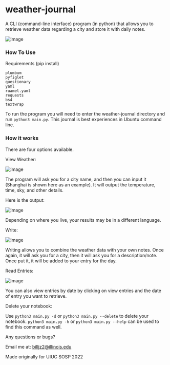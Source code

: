# weather-journal
A CLI (command-line interface) program (in python) that allows you to retrieve weather data regarding a city and store it with daily notes.

![image](https://user-images.githubusercontent.com/33736335/175537771-20345b16-a79a-496b-b055-e94575d60000.png)

### How To Use

Requirements (pip install)
```
plumbum
pyfiglet
questionary
yaml
ruamel.yaml
requests
bs4
textwrap
```

To run the program you will need to enter the weather-journal directory and run ```python3 main.py```. This journal is best experiences in Ubuntu command line.

### How it works

There are four options available.

View Weather:

![image](https://user-images.githubusercontent.com/33736335/175544400-2555187b-b7c9-4fb7-aadd-b6eeba98674a.png)

The program will ask you for a city name, and then you can input it (Shanghai is shown here as an example). It will output the temperature, time, sky, and other details.

Here is the output:

![image](https://user-images.githubusercontent.com/33736335/175548030-9d72951a-3018-4d31-9f01-1f857af07b4e.png)

Depending on where you live, your results may be in a different language.

Write:

![image](https://user-images.githubusercontent.com/33736335/175548191-0c5e4e5e-9f4c-4aa1-a53e-a75ec43ca10d.png)

Writing allows you to combine the weather data with your own notes. Once again, it will ask you for a city, then it will ask you for a description/note. Once put it, it will be added to your entry for the day.

Read Entries:

![image](https://user-images.githubusercontent.com/33736335/175548396-3d305584-c065-40ce-b8b2-a39c37a30674.png)


You can also view entries by date by clicking on view entries and the date of entry you want to retrieve.

Delete your notebook:

Use ```python3 main.py -d``` or ```python3 main.py --delete``` to delete your notebook. ```python3 main.py -h``` or ```python3 main.py --help``` can be used to find this command as well.

Any questions or bugs?

Email me at: billjz2@illinois.edu

Made originally for UIUC SOSP 2022
